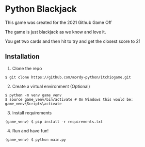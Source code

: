 # Python Blackjack

This game was created for the 2021 Github Game Off

The game is just blackjack as we know and love it.

You get two cards and then hit to try and get the closest score to 21

## Installation

1) Clone the repo
```shell
$ git clone https://github.com/mordy-python/itchiogame.git
```
2) Create a virtual environment (Optional)
```shell
$ python -m venv game_venv
$ source game_venv/bin/activate # On Windows this would be: game_venv\Scripts\activate
```
3) Install requirements
```shell
(game_venv) $ pip install -r requirements.txt
```
4) Run and have fun!
```shell
(game_venv) $ python main.py
```